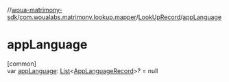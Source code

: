 //[woua-matrimony-sdk](../../../index.md)/[com.woualabs.matrimony.lookup.mapper](../index.md)/[LookUpRecord](index.md)/[appLanguage](app-language.md)

# appLanguage

[common]\
var [appLanguage](app-language.md): [List](https://kotlinlang.org/api/latest/jvm/stdlib/kotlin.collections/-list/index.html)<[AppLanguageRecord](../-app-language-record/index.md)>? = null
